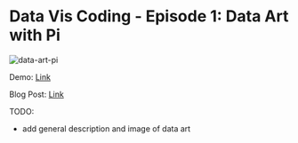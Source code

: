 # Data Vis Coding - Episode 1: Data Art with Pi

![data-art-pi](https://github.com/kristinbaumann/data-art-pi/blob/master/plot_1000_byDigit.png)


Demo: <a href="https://www.kristin-baumann.com/data-art-pi/">Link</a>

Blog Post: <a href="">Link</a>

TODO: 
* add general description and image of data art
